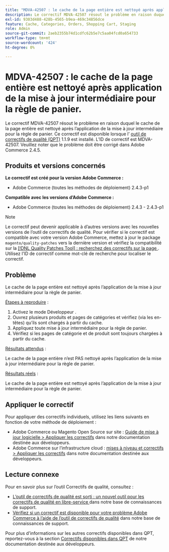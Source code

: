 ```yaml
---
title: "MDVA-42507 : le cache de la page entière est nettoyé après application de la mise à jour intermédiaire pour la règle de panier"
description: Le correctif MDVA-42507 résout le problème en raison duquel le cache de la page entière est nettoyé après l’application de la mise à jour intermédiaire pour la règle de panier. Ce correctif est disponible lorsque l’[outil de correctifs de qualité (QPT)](/help/announcements/adobe-commerce-announcements/magento-quality-patches-released-new-tool-to-self-serve-quality-patches.md) 1.1.9 est installé. L’ID de correctif est MDVA-42507. Veuillez noter que le problème doit être corrigé dans Adobe Commerce 2.4.5.
exl-id: 9303d488-428b-4565-b9ea-469c34856dce
feature: Cache, Categories, Orders, Shopping Cart, Staging
role: Admin
source-git-commit: 2aeb2355b74d1cdfc62b5e7c5aa04fcd0a654733
workflow-type: tm+mt
source-wordcount: '424'
ht-degree: 0%

---
```


# MDVA-42507 : le cache de la page entière est nettoyé après application de la mise à jour intermédiaire pour la règle de panier.

Le correctif MDVA-42507 résout le problème en raison duquel le cache de la page entière est nettoyé après l’application de la mise à jour intermédiaire pour la règle de panier. Ce correctif est disponible lorsque l’ [outil de correctifs de qualité (QPT)](/help/announcements/adobe-commerce-announcements/magento-quality-patches-released-new-tool-to-self-serve-quality-patches.md) 1.1.9 est installé. L’ID de correctif est MDVA-42507. Veuillez noter que le problème doit être corrigé dans Adobe Commerce 2.4.5.

## Produits et versions concernés

**Le correctif est créé pour la version Adobe Commerce :**

* Adobe Commerce (toutes les méthodes de déploiement) 2.4.3-p1

**Compatible avec les versions d’Adobe Commerce :**

* Adobe Commerce (toutes les méthodes de déploiement) 2.4.3 - 2.4.3-p1

>[!NOTE]
>
>Le correctif peut devenir applicable à d’autres versions avec les nouvelles versions de l’outil de correctifs de qualité. Pour vérifier si le correctif est compatible avec votre version Adobe Commerce, mettez à jour le package `magento/quality-patches` vers la dernière version et vérifiez la compatibilité sur la [[!DNL Quality Patches Tool] : recherchez des correctifs sur la page ](https://experienceleague.adobe.com/tools/commerce-quality-patches/index.html). Utilisez l’ID de correctif comme mot-clé de recherche pour localiser le correctif.

## Problème

Le cache de la page entière est nettoyé après l’application de la mise à jour intermédiaire pour la règle de panier.

<u>Étapes à reproduire</u> :

1. Activez le mode Développeur .
1. Ouvrez plusieurs produits et pages de catégories et vérifiez (via les en-têtes) qu’ils sont chargés à partir du cache.
1. Appliquez toute mise à jour intermédiaire pour la règle de panier.
1. Vérifiez si les pages de catégorie et de produit sont toujours chargées à partir du cache.

<u>Résultats attendus</u> :

Le cache de la page entière n’est PAS nettoyé après l’application de la mise à jour intermédiaire pour la règle de panier.

<u>Résultats réels</u> :

Le cache de la page entière est nettoyé après l’application de la mise à jour intermédiaire pour la règle de panier.

## Appliquer le correctif

Pour appliquer des correctifs individuels, utilisez les liens suivants en fonction de votre méthode de déploiement :

* Adobe Commerce ou Magento Open Source sur site : [Guide de mise à jour logicielle > Appliquer les correctifs](https://experienceleague.adobe.com/en/docs/commerce-operations/tools/quality-patches-tool/usage) dans notre documentation destinée aux développeurs.
* Adobe Commerce sur l’infrastructure cloud : [mises à niveau et correctifs > Appliquer les correctifs](https://experienceleague.adobe.com/en/docs/commerce-cloud-service/user-guide/develop/upgrade/apply-patches) dans notre documentation destinée aux développeurs.

## Lecture connexe

Pour en savoir plus sur l’outil Correctifs de qualité, consultez :

* [ L’outil de correctifs de qualité est sorti : un nouvel outil pour les correctifs de qualité en libre-service ](/help/announcements/adobe-commerce-announcements/magento-quality-patches-released-new-tool-to-self-serve-quality-patches.md) dans notre base de connaissances de support.
* [Vérifiez si un correctif est disponible pour votre problème Adobe Commerce à l’aide de l’outil de correctifs de qualité](/help/support-tools/patches-available-in-qpt-tool/check-patch-for-magento-issue-with-magento-quality-patches.md) dans notre base de connaissances de support.

Pour plus d’informations sur les autres correctifs disponibles dans QPT, reportez-vous à la section [Correctifs disponibles dans QPT](https://experienceleague.adobe.com/tools/commerce-quality-patches/index.html) de notre documentation destinée aux développeurs.
